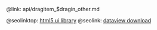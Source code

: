 @link: api/dragitem_$dragin_other.md

@seolinktop: [html5 ui library](https://webix.com)
@seolink: [dataview download](https://webix.com/widget/dataview/)